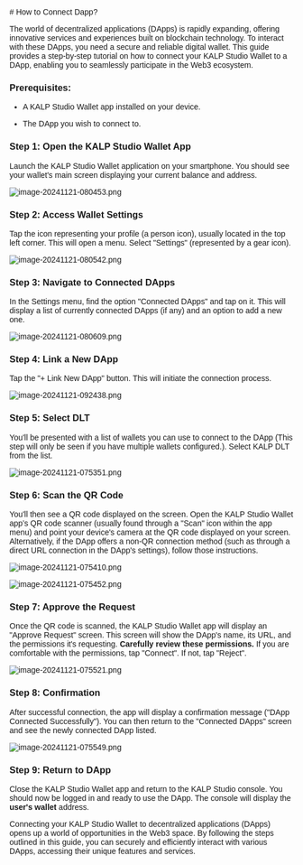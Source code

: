 <style>  body { font-family: "Source Sans 3", sans-serif!important; }</style>
<link href="https://fonts.googleapis.com/css2?family=Source+Sans+3:ital,wght@0,200..900;1,200..900&display=swap" rel="stylesheet">    
<link rel="stylesheet" href="https://fonts.googleapis.com/icon?family=Material+Icons">
# How to Connect Dapp?

The world of decentralized applications (DApps) is rapidly expanding, offering innovative services and experiences built on blockchain technology. To interact with these DApps, you need a secure and reliable digital wallet. This guide provides a step-by-step tutorial on how to connect your KALP Studio Wallet to a DApp, enabling you to seamlessly participate in the Web3 ecosystem.

### **Prerequisites:**

-   A KALP Studio Wallet app installed on your device.
    
-   The DApp you wish to connect to.
    

### **Step 1: Open the KALP Studio Wallet App**

Launch the KALP Studio Wallet application on your smartphone. You should see your wallet's main screen displaying your current balance and address.

![image-20241121-080453.png](https://doc-images-kalp-studio.s3.ap-south-1.amazonaws.com/Kalp+Wallet+Mobile/3.How+to+Connect+DAPP/CD+1.png)

### **Step 2: Access Wallet Settings**

Tap the icon representing your profile (a person icon), usually located in the top left corner. This will open a menu. Select "Settings" (represented by a gear icon).

![image-20241121-080542.png](https://doc-images-kalp-studio.s3.ap-south-1.amazonaws.com/Kalp+Wallet+Mobile/3.How+to+Connect+DAPP/CD+2.png)

### **Step 3: Navigate to Connected DApps**

In the Settings menu, find the option "Connected DApps" and tap on it. This will display a list of currently connected DApps (if any) and an option to add a new one.

![image-20241121-080609.png](https://doc-images-kalp-studio.s3.ap-south-1.amazonaws.com/Kalp+Wallet+Mobile/3.How+to+Connect+DAPP/CD+3.png)

### **Step 4: Link a New DApp**

Tap the "+ Link New DApp" button. This will initiate the connection process.

![image-20241121-092438.png](https://doc-images-kalp-studio.s3.ap-south-1.amazonaws.com/Kalp+Wallet+Mobile/3.How+to+Connect+DAPP/CD+4.png)

### **Step 5: Select DLT**

You'll be presented with a list of wallets you can use to connect to the DApp (This step will only be seen if you have multiple wallets configured.). Select KALP DLT from the list.

![image-20241121-075351.png](https://doc-images-kalp-studio.s3.ap-south-1.amazonaws.com/Kalp+Wallet+Mobile/3.How+to+Connect+DAPP/CD+5.png)

### **Step 6: Scan the QR Code**

You'll then see a QR code displayed on the screen. Open the KALP Studio Wallet app’s QR code scanner (usually found through a "Scan" icon within the app menu) and point your device's camera at the QR code displayed on your screen. Alternatively, if the DApp offers a non-QR connection method (such as through a direct URL connection in the DApp's settings), follow those instructions.

![image-20241121-075410.png](https://doc-images-kalp-studio.s3.ap-south-1.amazonaws.com/Kalp+Wallet+Mobile/3.How+to+Connect+DAPP/CD+6.png)



![image-20241121-075452.png](https://doc-images-kalp-studio.s3.ap-south-1.amazonaws.com/Kalp+Wallet+Mobile/3.How+to+Connect+DAPP/CD+7.png)

### **Step 7: Approve the Request**

Once the QR code is scanned, the KALP Studio Wallet app will display an "Approve Request" screen. This screen will show the DApp's name, its URL, and the permissions it's requesting. **Carefully review these permissions.** If you are comfortable with the permissions, tap "Connect". If not, tap "Reject".

![image-20241121-075521.png](https://doc-images-kalp-studio.s3.ap-south-1.amazonaws.com/Kalp+Wallet+Mobile/3.How+to+Connect+DAPP/CD+8.png)

### **Step 8: Confirmation**

After successful connection, the app will display a confirmation message ("DApp Connected Successfully"). You can then return to the "Connected DApps" screen and see the newly connected DApp listed.

![image-20241121-075549.png](https://doc-images-kalp-studio.s3.ap-south-1.amazonaws.com/Kalp+Wallet+Mobile/3.How+to+Connect+DAPP/CD+9.png)

### **Step 9: Return to DApp**

Close the KALP Studio Wallet app and return to the KALP Studio console. You should now be logged in and ready to use the DApp. The console will display the **user's wallet** address.

Connecting your KALP Studio Wallet to decentralized applications (DApps) opens up a world of opportunities in the Web3 space. By following the steps outlined in this guide, you can securely and efficiently interact with various DApps, accessing their unique features and services.